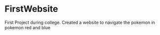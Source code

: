 # FirstWebsite
First Project during college. Created a website to navigate the pokemon in pokemon red and blue
